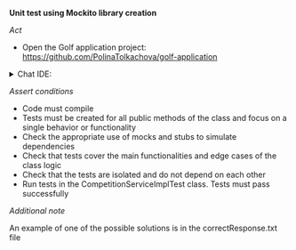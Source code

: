 **Unit test using Mockito library creation**

*Act*

- Open the Golf application project:
https://github.com/PolinaTolkachova/golf-application

<details>
<summary>Chat IDE:</summary>

- Go to class src/main/java/com/golf/app/service/CompetitionServiceImpl.java
- Highlight the CompetitionServiceImpl class
- Open the chat AI interface and enter:

```
Implement unit tests for all methods of the CompetitionServiceImpl class applying Mockito library and cover both positive and negative scenarios
```

- Submit the question
- Add the suggested code to the src/test/java/com/golf/app/service/CompetitionServiceImplTest.java class
- Add all required imports

</details>

*Assert conditions*

- Code must compile
- Tests must be created for all public methods of the class and focus on a single behavior or functionality
- Check the appropriate use of mocks and stubs to simulate dependencies
- Check that tests cover the main functionalities and edge cases of the class logic
- Check that the tests are isolated and do not depend on each other
- Run tests in the CompetitionServiceImplTest class. Tests must pass successfully

*Additional note*

An example of one of the possible solutions is in the correctResponse.txt file